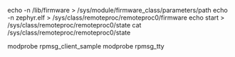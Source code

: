 echo -n /lib/firmware > /sys/module/firmware_class/parameters/path
echo -n zephyr.elf > /sys/class/remoteproc/remoteproc0/firmware
echo start > /sys/class/remoteproc/remoteproc0/state
cat /sys/class/remoteproc/remoteproc0/state

modprobe rpmsg_client_sample
modprobe rpmsg_tty